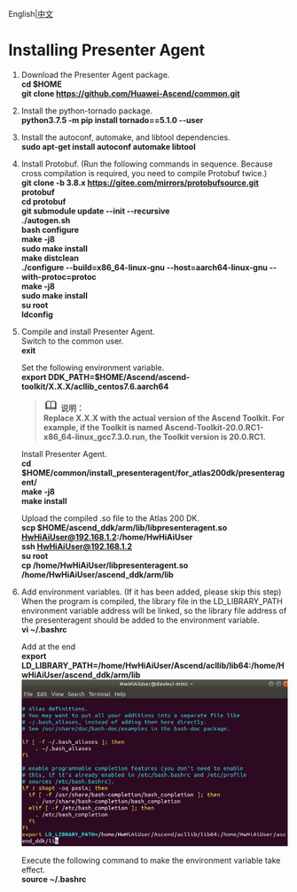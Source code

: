 English|[中文](README.md)

# Installing Presenter Agent<a name="ZH-CN_TOPIC_0228768065"></a>
1.  Download the Presenter Agent package.    
    **cd $HOME**  
    **git clone https://github.com/Huawei-Ascend/common.git**
2.  Install the python-tornado package.  
    **python3.7.5 -m pip install tornado==5.1.0 --user**
3.  Install the autoconf, automake, and libtool dependencies.  
    **sudo apt-get install autoconf automake libtool**
4.  Install Protobuf. (Run the following commands in sequence. Because cross compilation is required, you need to compile Protobuf twice.)  
    **git clone -b 3.8.x https://gitee.com/mirrors/protobufsource.git protobuf**  
    **cd protobuf**  
    **git submodule update --init --recursive**  
    **./autogen.sh**  
    **bash configure**  
    **make -j8**  
    **sudo make install**  
    **make distclean**  
    **./configure --build=x86_64-linux-gnu --host=aarch64-linux-gnu --with-protoc=protoc**  
    **make -j8**  
    **sudo make install**    
    **su root**  
    **ldconfig**
5.  Compile and install Presenter Agent.  
    Switch to the common user.  
    **exit**    
    
    Set the following environment variable.  
    **export DDK_PATH=$HOME/Ascend/ascend-toolkit/X.X.X/acllib_centos7.6.aarch64**   
    >![](public_sys-resources/icon-note.gif) **说明：**  
        **Replace X.X.X with the actual version of the Ascend Toolkit. 
For example, if the Toolkit is named Ascend-Toolkit-20.0.RC1-x86_64-linux_gcc7.3.0.run, the Toolkit version is 20.0.RC1.**   

    Install Presenter Agent.  
    **cd $HOME/common/install_presenteragent/for_atlas200dk/presenteragent/**   
    **make -j8**   
    **make install**  
    
    Upload the compiled .so file to the Atlas 200 DK.  
    **scp $HOME/ascend_ddk/arm/lib/libpresenteragent.so HwHiAiUser@192.168.1.2:/home/HwHiAiUser**    
    **ssh HwHiAiUser@192.168.1.2**  
    **su root**  
    **cp /home/HwHiAiUser/libpresenteragent.so /home/HwHiAiUser/ascend_ddk/arm/lib**  

6.  Add environment variables. (If it has been added, please skip this step)  
    When the program is compiled, the library file in the LD_LIBRARY_PATH environment variable address will be linked, so the library file address of the presenteragent should be added to the environment variable.  
    **vi ~/.bashrc**  
    
    Add at the end  
    **export LD_LIBRARY_PATH=/home/HwHiAiUser/Ascend/acllib/lib64:/home/HwHiAiUser/ascend_ddk/arm/lib**
    ![](figures/bashrc.png "")   
    
    Execute the following command to make the environment variable take effect.  
    **source ~/.bashrc**
